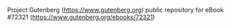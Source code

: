 Project Gutenberg (https://www.gutenberg.org) public repository
for eBook #72321 (https://www.gutenberg.org/ebooks/72321)
